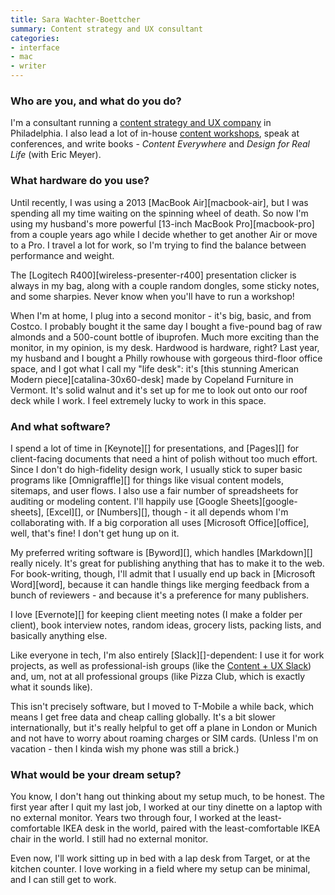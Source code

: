 ```yaml
---
title: Sara Wachter-Boettcher
summary: Content strategy and UX consultant
categories:
- interface
- mac
- writer
---
```


### Who are you, and what do you do?

I'm a consultant running a [content strategy and UX company](http://www.sarawb.com/ "Sara's UX company.") in Philadelphia. I also lead a lot of in-house [content workshops](http://www.content-workshops.com/), speak at conferences, and write books - _Content Everywhere_ and _Design for Real Life_ (with Eric Meyer).

### What hardware do you use?

Until recently, I was using a 2013 [MacBook Air][macbook-air], but I was spending all my time waiting on the spinning wheel of death. So now I'm using my husband's more powerful [13-inch MacBook Pro][macbook-pro] from a couple years ago while I decide whether to get another Air or move to a Pro. I travel a lot for work, so I'm trying to find the balance between performance and weight.

The [Logitech R400][wireless-presenter-r400] presentation clicker is always in my bag, along with a couple random dongles, some sticky notes, and some sharpies. Never know when you'll have to run a workshop!

When I'm at home, I plug into a second monitor - it's big, basic, and from Costco. I probably bought it the same day I bought a five-pound bag of raw almonds and a 500-count bottle of ibuprofen. Much more exciting than the monitor, in my opinion, is my desk. Hardwood is hardware, right? Last year, my husband and I bought a Philly rowhouse with gorgeous third-floor office space, and I got what I call my "life desk": it's [this stunning American Modern piece][catalina-30x60-desk] made by Copeland Furniture in Vermont. It's solid walnut and it's set up for me to look out onto our roof deck while I work. I feel extremely lucky to work in this space.

### And what software?

I spend a lot of time in [Keynote][] for presentations, and [Pages][] for client-facing documents that need a hint of polish without too much effort. Since I don't do high-fidelity design work, I usually stick to super basic programs like [Omnigraffle][] for things like visual content models, sitemaps, and user flows. I also use a fair number of spreadsheets for auditing or modeling content. I'll happily use [Google Sheets][google-sheets], [Excel][], or [Numbers][], though - it all depends whom I'm collaborating with. If a big corporation all uses [Microsoft Office][office], well, that's fine! I don't get hung up on it.  

My preferred writing software is [Byword][], which handles [Markdown][] really nicely. It's great for publishing anything that has to make it to the web. For book-writing, though, I'll admit that I usually end up back in [Microsoft Word][word], because it can handle things like merging feedback from a bunch of reviewers - and because it's a preference for many publishers.

I love [Evernote][] for keeping client meeting notes (I make a folder per client), book interview notes, random ideas, grocery lists, packing lists, and basically anything else.

Like everyone in tech, I'm also entirely [Slack][]-dependent: I use it for work projects, as well as professional-ish groups (like the [Content + UX Slack](http://mjmetts.com/content-ux-slack/ "A UX and content Slack group.")) and, um, not at all professional groups (like Pizza Club, which is exactly what it sounds like).

This isn't precisely software, but I moved to T-Mobile a while back, which means I get free data and cheap calling globally. It's a bit slower internationally, but it's really helpful to get off a plane in London or Munich and not have to worry about roaming charges or SIM cards. (Unless I'm on vacation - then I kinda wish my phone was still a brick.)

### What would be your dream setup?

You know, I don't hang out thinking about my setup much, to be honest. The first year after I quit my last job, I worked at our tiny dinette on a laptop with no external monitor. Years two through four, I worked at the least-comfortable IKEA desk in the world, paired with the least-comfortable IKEA chair in the world. I still had no external monitor.

Even now, I'll work sitting up in bed with a lap desk from Target, or at the kitchen counter. I love working in a field where my setup can be minimal, and I can still get to work.
